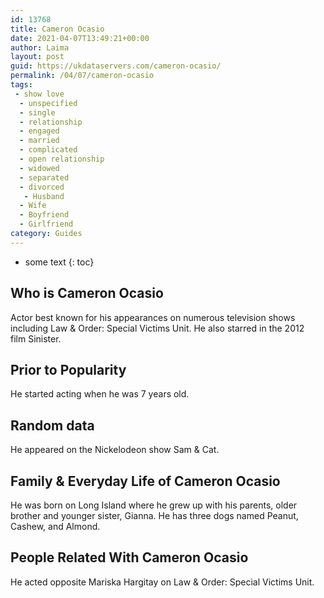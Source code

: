 ```yaml
---
id: 13768
title: Cameron Ocasio
date: 2021-04-07T13:49:21+00:00
author: Laima
layout: post
guid: https://ukdataservers.com/cameron-ocasio/
permalink: /04/07/cameron-ocasio
tags:
 - show love
  - unspecified
  - single
  - relationship
  - engaged
  - married
  - complicated
  - open relationship
  - widowed
  - separated
  - divorced
   - Husband
  - Wife
  - Boyfriend
  - Girlfriend
category: Guides
---
```


* some text
{: toc}


## Who is Cameron Ocasio
                  
                  
                  
Actor best known for his appearances on numerous television shows including Law & Order: Special Victims Unit. He also starred in the 2012 film Sinister.
                  
              
            
              
            
                
                
                
## Prior to Popularity
                  
                  
                  
He started acting when he was 7 years old.
                  
              
            
              
            
                
                
                
## Random data
                  
                  
                  
He appeared on the Nickelodeon show Sam & Cat. 
                  
              
            
              
            
                
                
                
## Family & Everyday Life of Cameron Ocasio
                  
                  
                  
He was born on Long Island where he grew up with his parents, older brother and younger sister, Gianna. He has three dogs named Peanut, Cashew, and Almond.
                  
              
            
              
            
                
                
                
## People Related With Cameron Ocasio
                  
                  
                  
He acted opposite Mariska Hargitay on Law & Order: Special Victims Unit. 
                  
              
            
              
            
                
              
            
              
              
            
            
              
            
          
          
          